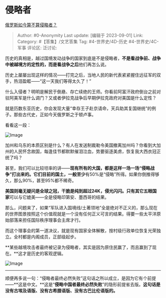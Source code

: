 # 侵略者
[俄罗斯如今算不算侵略者？](https://www.zhihu.com/question/520876214/answer/2444406017)

> Author: #0-Anonymity
> Last update: [编辑于 2023-09-01]
> Link:
> Category: #【答集】/文艺答集
> Tag: #4-世界史/4D-历史 #4-世界史/4C-军事
> 评论区:
> 泛讨论:

历史的真相是，越过国境发动战争的国家到底是不是侵略者，**不是看战争前、战争中被越境方的定性的，**而是看**战争之后**他们再怎么说。

历史上屡屡出现这样的情况——打完之后，当地人民的新代表紧紧握住远征军的双手，热泪盈眶——“这一天我们等得太久了！”

什么入侵者？明明是解民于倒悬、存亡续绝的王师。你看前阿富汗政府倒台之前对驻阿美军是什么调门？又或者伊拉克战争后早期伊拉克政府对美国是什么定性？

就是历数东亚历史，你会发现大量“幸存王子赴京请命，天兵助其复国继统”的例子。那些古代史，正如今天俄罗斯之于顿卢事。

看看这一段：

![Image](https://picx.zhimg.com/50/v2-7aa9ba4830e726176b4542f0270182d7_720w.jpg?source=1940ef5c)

加州和乌东的本质区别是什么？有人在发送制裁勒令美国撤离加州吗？你看到大加州的人民怀念故国，每逢佳节都默默催泪泣血，势要驱逐美虏，恢复我大西衣冠正统了吗？

甚至，我们可以比较坦率的讲——**现有所有的大国，都是这样一场一场“侵略战争”打出来的。**它们目前的国土，一般**至少**有50%是“侵略”所得。如果你倒推得够久，那么90%，甚至95%都不稀奇。

**美国则毫无疑问是全球之冠，干脆是纯到超过24K，侵光闪闪。**只有其它**五眼国家**可以与它媲美——全是侵略印第安、墨西哥的结果。

那么，问题来了，如果“军队进入国境线/土著领地”全是绝对不正义的，那么现在的世界图景按照这个价值观就是一个没有任何正义可言的结果。得要一些太平洋原始部落来担任国际秩序理事会主席才行。

而这个理事会的第一道决议，就是现有国家全体解散，按村级行政单位恢复光荣独立。全村都是内阁成员，正部级起步。

**某些越境攻击者最终被记录为侵略者，其实是因为原住民赢了，而且赢到了现在。**这才是历史的客观逻辑。

![Image](https://picx.zhimg.com/50/v2-45705ea02324b4759380625a41dbb366_720w.jpg?source=1940ef5c)

--------------------

顺便再多说一句：“侵略者最终必然失败”这句话之所以成立，是因为它有个前提——**这是中文。**这是“**侵略中国者最终必然失败**”的隐形前提省去版。**这句话是没有古埃及语版、没有古希腊语版、没有古巴比伦语版的。**